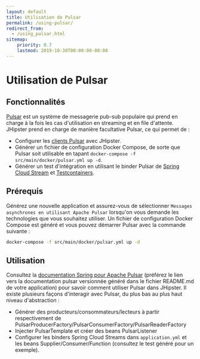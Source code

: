 ```yaml
---
layout: default
title: Utilisation de Pulsar
permalink: /using-pulsar/
redirect_from:
  - /using_pulsar.html
sitemap:
    priority: 0.7
    lastmod: 2019-10-30T00:00:00-00:00
---
```


# <i class="fa fa-envelope"></i> Utilisation de Pulsar

## Fonctionnalités

[Pulsar](http://pulsar.apache.org/) est un système de messagerie pub-sub populaire qui prend en charge à la fois les cas d'utilisation en streaming et en file d'attente. JHipster prend en charge de manière facultative Pulsar, ce qui permet de :

- Configurer les [clients Pulsar](https://pulsar.apache.org/docs/2.11.x/client-libraries-java/) avec JHipster.
- Générer un fichier de configuration Docker Compose, de sorte que Pulsar soit utilisable en tapant `docker-compose -f src/main/docker/pulsar.yml up -d`.
- Générer un test d'intégration en utilisant le binder Pulsar de [Spring Cloud Stream](https://docs.spring.io/spring-cloud-stream/docs/current/reference/html/) et [Testcontainers](https://www.testcontainers.org/).

## Prérequis

Générez une nouvelle application et assurez-vous de sélectionner `Messages asynchrones en utilisant Apache Pulsar` lorsqu'on vous demande les technologies que vous souhaitez utiliser. Un fichier de configuration Docker Compose est généré et vous pouvez démarrer Pulsar avec la commande suivante :

```sh
docker-compose -f src/main/docker/pulsar.yml up -d
```

## Utilisation

Consultez la [documentation Spring pour Apache Pulsar](https://docs.spring.io/spring-pulsar/docs/current/reference/html/) (préférez le lien vers la documentation pulsar versionnée généré dans le fichier README.md de votre application) pour savoir comment utiliser Pulsar dans JHipster.
Il existe plusieurs façons d'interagir avec Pulsar, du plus bas au plus haut niveau d'abstraction :
* Générer des producteurs/consommateurs/lecteurs à partir respectivement de PulsarProducerFactory/PulsarConsumerFactory/PulsarReaderFactory
* Injecter PulsarTemplate et créer des beans PulsarListener
* Configurer les binders Spring Cloud Streams dans `application.yml` et les beans Supplier/Consumer/Function (consultez le test généré pour un exemple).